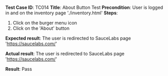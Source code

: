 **Test Case ID**: TC014
**Title**: About Button Test
**Precondition**: User is logged in and on the inventory page './inventory.html'
**Steps**:
1. Click on the burger menu icon
2. Click on the 'About' button

**Expected result**: The user is redirected to SauceLabs page 'https://saucelabs.com/'

**Actual result**: The user is redirected to SauceLabs page 'https://saucelabs.com/'

**Result**: Pass